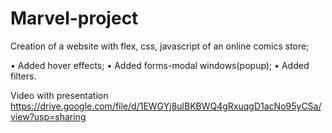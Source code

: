 # Marvel-project
Creation of a website with flex, css, javascript of an online comics store;                          
                       
•	Added hover effects; 
•	Added forms-modal windows(popup);
•	Added filters. 

Video with presentation
https://drive.google.com/file/d/1EWGYj8ulBKBWQ4gRxuqgD1acNo95yCSa/view?usp=sharing
